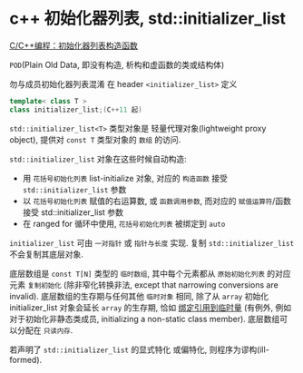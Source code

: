 # c++ 初始化器列表, std::initializer_list

[C/C++编程：初始化器列表构造函数](https://blog.csdn.net/zhizhengguan/article/details/112305541)

`POD`(Plain Old Data, 即没有构造, 析构和虚函数的类或结构体)

勿与成员初始化器列表混淆
在 header `<initializer_list>` 定义

```cpp
template< class T >
class initializer_list;(C++11 起)
```

`std::initializer_list<T>` 类型对象是 轻量代理对象(lightweight proxy object),
提供对 `const T` 类型对象的 `数组` 的访问.

`std::initializer_list` 对象在这些时候自动构造:

+ 用 `花括号初始化列表` list-initialize 对象, 对应的 `构造函数` 接受 `std::initializer_list` 参数
+ 以 `花括号初始化列表` 赋值的右运算数, 或 `函数调用参数`, 
而对应的 `赋值运算符`/函数 接受 std::initializer_list 参数
+ 在 ranged for 循环中使用, `花括号初始化列表` 被绑定到 `auto`

`initializer_list` 可由 `一对指针` 或 `指针与长度` 实现. 
复制 `std::initializer_list` 不会复制其底层对象.

底层数组是 `const T[N]` 类型的 `临时数组`, 
其中每个元素都从 `原始初始化列表` 的对应元素 `复制初始化`
(除非窄化转换非法, except that narrowing conversions are invalid). 
底层数组的生存期与任何其他 `临时对象` 相同, 
除了从 `array` 初始化 initializer_list 对象会延长 `array` 的生存期, 
恰如 [绑定引用到临时量](https://en.cppreference.com/w/cpp/language/reference_initialization#Lifetime_of_a_temporary)
(有例外, 例如对于初始化非静态类成员, initializing a non-static class member). 
底层数组可以分配在 `只读内存`.

若声明了 `std::initializer_list` 的显式特化 或偏特化, 则程序为谬构(ill-formed).
